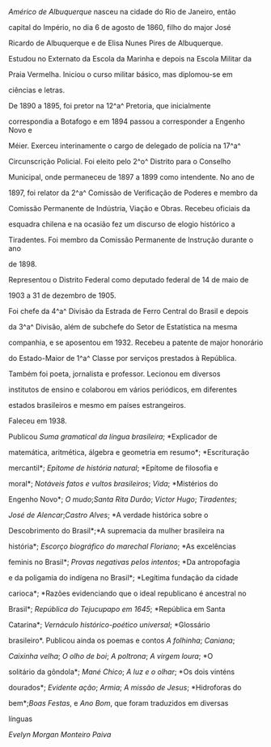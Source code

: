 

*Américo de Albuquerque* nasceu na cidade do Rio de Janeiro, então

capital do Império, no dia 6 de agosto de 1860, filho do major José

Ricardo de Albuquerque e de Elisa Nunes Pires de Albuquerque.



Estudou no Externato da Escola da Marinha e depois na Escola Militar da

Praia Vermelha. Iniciou o curso militar básico, mas diplomou-se em

ciências e letras.



De 1890 a 1895, foi pretor na 12^a^ Pretoria, que inicialmente

correspondia a Botafogo e em 1894 passou a corresponder a Engenho Novo e

Méier. Exerceu interinamente o cargo de delegado de polícia na 17^a^

Circunscrição Policial. Foi eleito pelo 2^o^ Distrito para o Conselho

Municipal, onde permaneceu de 1897 a 1899 como intendente. No ano de

1897, foi relator da 2^a^ Comissão de Verificação de Poderes e membro da

Comissão Permanente de Indústria, Viação e Obras. Recebeu oficiais da

esquadra chilena e na ocasião fez um discurso de elogio histórico a

Tiradentes. Foi membro da Comissão Permanente de Instrução durante o ano

de 1898.



Representou o Distrito Federal como deputado federal de 14 de maio de

1903 a 31 de dezembro de 1905.



Foi chefe da 4^a^ Divisão da Estrada de Ferro Central do Brasil e depois

da 3^a^ Divisão, além de subchefe do Setor de Estatística na mesma

companhia, e se aposentou em 1932. Recebeu a patente de major honorário

do Estado-Maior de 1^a^ Classe por serviços prestados à República.

Também foi poeta, jornalista e professor. Lecionou em diversos

institutos de ensino e colaborou em vários periódicos, em diferentes

estados brasileiros e mesmo em países estrangeiros.



Faleceu em 1938.



Publicou *Suma gramatical da língua brasileira*; *Explicador de

matemática, aritmética, álgebra e geometria em resumo*; *Escrituração

mercantil*; *Epítome de história natural*; *Epítome de filosofia e

moral*; *Notáveis fatos e vultos brasileiros*; *Vida*; *Mistérios do

Engenho Novo*; *O mudo*;*Santa Rita Durão*; *Victor Hugo*; *Tiradentes*;

*José de Alencar*;*Castro Alves*; *A verdade histórica sobre o

Descobrimento do Brasil*;*A supremacia da mulher brasileira na

história*; *Escorço biográfico do marechal Floriano*; *As excelências

feminis no Brasil*; *Provas negativas pelos intentos*; *Da antropofagia

e da poligamia do indígena no Brasil*; *Legítima fundação da cidade

carioca*; *Razões evidenciando que o ideal republicano é ancestral no

Brasil*; *República do Tejucupapo em 1645*; *República em Santa

Catarina*; *Vernáculo histórico-poético universal*; *Glossário

brasileiro*. Publicou ainda os poemas e contos *A folhinha*; *Caniana*;

*Caixinha velha*; *O olho de boi*; *A poltrona*; *A virgem loura*; *O

solitário da gôndola*; *Mané Chico*; *A luz e o olhar*; *Os dois vinténs

dourados*; *Evidente ação*; *Armia*; *A missão de Jesus*; *Hidroforas do

bem*;*Boas Festas*, e *Ano Bom*, que foram traduzidos em diversas

línguas



*Evelyn Morgan Monteiro Paiva*




